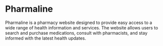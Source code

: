 # Pharmaline
Pharmaline is a pharmacy website designed to provide easy access to a wide range of health information and services. The website allows users to search and purchase medications, consult with pharmacists, and stay informed with the latest health updates.
